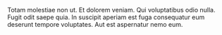 Totam molestiae non ut. Et dolorem veniam. Qui voluptatibus odio nulla. Fugit odit saepe quia. In suscipit aperiam est fuga consequatur eum deserunt tempore voluptates. Aut est aspernatur nemo eum.